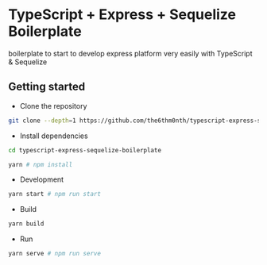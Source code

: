 # TypeScript + Express + Sequelize Boilerplate

boilerplate to start to develop express platform very easily with TypeScript & Sequelize

## Getting started

- Clone the repository

```sh
git clone --depth=1 https://github.com/the6thm0nth/typescript-express-sequelize-boilerplate.git
```

- Install dependencies

```sh
cd typescript-express-sequelize-boilerplate

yarn # npm install
```

- Development

```sh
yarn start # npm run start
```

- Build

```sh
yarn build
```

- Run

```sh
yarn serve # npm run serve
```
